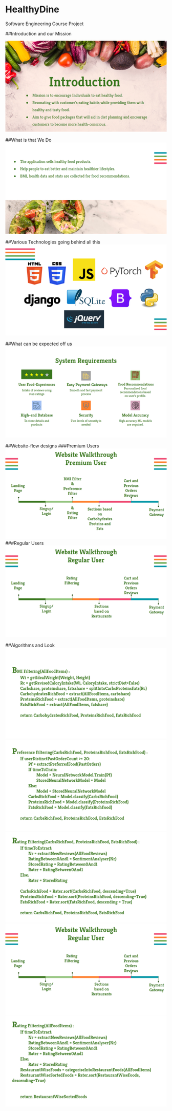 # HealthyDine
Software Engineering Course Project

##Introduction and our Mission

![alt text](https://github.com/propranu6/healthydine/blob/spotlight/Screenshot%20(17).png?raw=true)

##What is that We Do
![alt text](https://github.com/propranu6/healthydine/blob/spotlight/Screenshot%20(18).png?raw=true)

##Various Technologies going behind all this
![alt text](https://github.com/propranu6/healthydine/blob/spotlight/Screenshot%20(19).png?raw=true)

##What can be expected off us
![alt text](https://github.com/propranu6/healthydine/blob/spotlight/Screenshot%20(20).png?raw=true)

##Website-flow designs
###Premium Users
![alt text](https://github.com/propranu6/healthydine/blob/spotlight/Screenshot%20(21).png?raw=true)
###Regular Users
![alt text](https://github.com/propranu6/healthydine/blob/spotlight/Screenshot%20(25).png?raw=true)

##Algorithms and Look
![alt text](https://github.com/propranu6/healthydine/blob/spotlight/Screenshot%20(22).png?raw=true)
![alt text](https://github.com/propranu6/healthydine/blob/spotlight/Screenshot%20(23).png?raw=true)
![alt text](https://github.com/propranu6/healthydine/blob/spotlight/Screenshot%20(24).png?raw=true)
![alt text](https://github.com/propranu6/healthydine/blob/spotlight/Screenshot%20(25).png?raw=true)
![alt text](https://github.com/propranu6/healthydine/blob/spotlight/Screenshot%20(26).png?raw=true)

